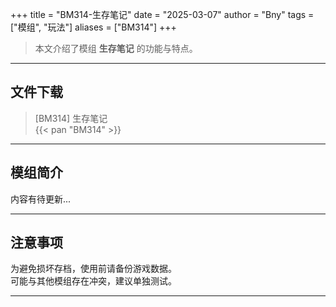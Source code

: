 +++
title = "BM314-生存笔记"
date = "2025-03-07"
author = "Bny"
tags = ["模组", "玩法"]
aliases = ["BM314"]
+++

> 本文介绍了模组 **生存笔记** 的功能与特点。

---

## 文件下载

> [BM314] 生存笔记  
{{< pan "BM314" >}}  

---

## 模组简介

>  
内容有待更新...  

---

## 注意事项

>  
为避免损坏存档，使用前请备份游戏数据。  
可能与其他模组存在冲突，建议单独测试。  

---

